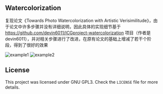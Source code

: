 ## Watercolorization
复现论文《Towards Photo Watercolorization with Artistic Verisimilitude》，由于论文中许多步骤并没有详细说明，因此具体的实现细节基于 https://github.com/devin6011/ICGproject-watercolorization 项目（作者是devin6011），并对相关步骤进行了改进，在原有论文的基础上增减了若干个阶段，得到了很好的效果

![example1](https://github.com/stratoes/watercolorization/blob/master/Watercolorization_1.png)
![example2](https://github.com/stratoes/watercolorization/blob/master/Watercolorization_2.jpg)

## License
This project was licensed under GNU GPL3. Check the `LICENSE` file for more details.

